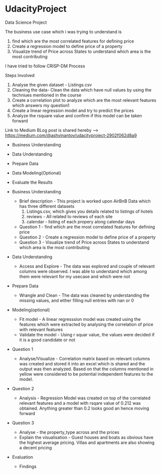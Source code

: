 # UdacityProject
Data Science Project



The business use case which i was trying to understand is

1. find which are the most correlated features for defining price
2. Create a regression model to define price of a property
3. Visualize trend of Price across States to understand which area is the most contributing

I have tried to follow CRISP-DM Process

Steps Involved
1. Analyse the given dataset - Listings.csv
2. Cleaning the data- Clean the data which have null values by using the techniues mentioned in the course
3. Create a correlation plot to analyze which are the most relevant features which answers my question1
4. Create a linear regression model and try to predict the prices
5. Analyze the rsquare value and confirm if this model can be taken forward

Link to Medium BLog post is shared hereby --> https://medium.com/@ashvinantov/udacityproject-2902f062d8a9

* Business Understanding
* Data Understanding
* Prepare Data
* Data Modeling(Optional)
* Evaluate the Results



* Business Understanding
    - Brief description - This project is worked upon AirBnB Data which has three different datasets
        1. Listings.csv, which gives you details related to listings of hotels
        2. reviews - All related to reviews of each site
        3. calendar - listing of each propery along calendar days
    - Question 1 - find which are the most correlated features for defining price
    - Question 2 - Create a regression model to define price of a property
    - Question 3 - Visualize trend of Price across States to understand which area is the most contributing
* Data Understanding
    - Access and Explore - The data was explored and couple of relevant columns were observed. I was able to understand which among them were relevant for my usecase and which were not
* Prepare Data
    - Wrangle and Clean - The data was cleaned by understanding the missing values, and either filling null entries with nan or 0
* Modeling(optional)
    - Fit model - A linear regresssion model was created using the features which were extracted by analysing the correlation of price with relevant features
    - Validate the model - Using r squar value, the values were decided if it is a good candidate or not
* Question 1
    - Analyse/Visualize - Correlation matrix based on relevant columns was created and stored it into an excel which is shared and the output was then analyzed. Based on that the columns mentioned in yellow were considered to be potential independent features to the model.
* Question 2
    - Analysis - Regression Model was created on top of the correlated relevant features and a model with rsqare value of 0.212 was obtained. Anything greater than 0.2 looks good an hence moving forward
* Question 3
    - Analyse - the property_type across and the prices
    - Explain the visualisation - Guest houses and boats as obvious have the highest average pricing.
                                   Villas and apartments are also showing a decent pricing  
* Evaluation
    - Findings
